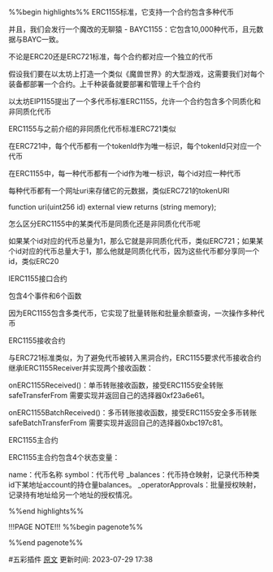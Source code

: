%%begin highlights%%
ERC1155标准，它支持一个合约包含多种代币

并且，我们会发行一个魔改的无聊猿 - BAYC1155：它包含10,000种代币，且元数据与BAYC一致。

不论是ERC20还是ERC721标准，每个合约都对应一个独立的代币

假设我们要在以太坊上打造一个类似《魔兽世界》的大型游戏，这需要我们对每个装备都部署一个合约。上千种装备就要部署和管理上千个合约

以太坊EIP1155提出了一个多代币标准ERC1155，允许一个合约包含多个同质化和非同质化代币

ERC1155与之前介绍的非同质化代币标准ERC721类似

在ERC721中，每个代币都有一个tokenId作为唯一标识，每个tokenId只对应一个代币

在ERC1155中，每一种代币都有一个id作为唯一标识，每个id对应一种代币

每种代币都有一个网址uri来存储它的元数据，类似ERC721的tokenURI

function uri(uint256 id) external view returns (string memory);

怎么区分ERC1155中的某类代币是同质化还是非同质化代币呢

如果某个id对应的代币总量为1，那么它就是非同质化代币，类似ERC721；如果某个id对应的代币总量大于1，那么他就是同质化代币，因为这些代币都分享同一个id，类似ERC20

IERC1155接口合约

包含4个事件和6个函数

因为ERC1155包含多类代币，它实现了批量转账和批量余额查询，一次操作多种代币

ERC1155接收合约

与ERC721标准类似，为了避免代币被转入黑洞合约，ERC1155要求代币接收合约继承IERC1155Receiver并实现两个接收函数：

onERC1155Received()：单币转账接收函数，接受ERC1155安全转账safeTransferFrom 需要实现并返回自己的选择器0xf23a6e61。

onERC1155BatchReceived()：多币转账接收函数，接受ERC1155安全多币转账safeBatchTransferFrom 需要实现并返回自己的选择器0xbc197c81。

ERC1155主合约​

ERC1155主合约包含4个状态变量：

name：代币名称
symbol：代币代号
_balances：代币持仓映射，记录代币种类id下某地址account的持仓量balances。
_operatorApprovals：批量授权映射，记录持有地址给另一个地址的授权情况。

%%end highlights%%

!!!PAGE NOTE!!!
%%begin pagenote%%

%%end pagenote%%

 #五彩插件 [原文](https://www.wtf.academy/solidity-application/ERC1155/#eip1155)
更新时间: 2023-07-29 17:38